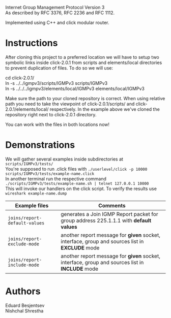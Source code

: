 Internet Group Management Protocol Version 3   
As described by RFC 3376, RFC 2236 and RFC 1112.

Implemented using C++ and click modular router.

# Instructions  
After cloning this project to a preferred location we will have to setup two symbolic links inside click-2.0.1 from scripts and elements/local directories to prevent duplication of files. To do so we will use:

cd click-2.0.1/  
ln -s ../../igmpv3/scripts/IGMPv3 scripts/IGMPv3  
ln -s ../../../igmpv3/elements/local/IGMPv3 elements/local/IGMPv3  

Make sure the path to your cloned repository is correct. When using relative path you need to take the viewpoint of click-2.0.1/scripts/ and click-2.0.1/elements/local/ respectively. In the example above we've cloned the repository right next to click-2.0.1 directory.

You can work with the files in both locations now! 

# Demonstrations
We will gather several examples inside subdirectories at `scripts/IGMPv3/tests/`  
You're supposed to run .click files with `./userlevel/click -p 10000 scripts/IGMPv3/tests/example-name.click`  
In another terminal run the respective command `./scripts/IGMPv3/tests/example-name.sh | telnet 127.0.0.1 10000`  
This will invoke our handlers on the click script. To verify the results use `wireshark example-name.dump`  

Example files | Comments
--- | ---
`joins/report-default-values` | generates a Join IGMP Report packet for group address 225.1.1.1 with **default values** 
`joins/report-exclude-mode` | another report message for **given** socket, interface, group and sources list in **EXCLUDE** mode
`joins/report-include-mode` | another report message for **given** socket, interface, group and sources list in **INCLUDE** mode

# Authors
Eduard Besjentsev  
Nishchal Shrestha
